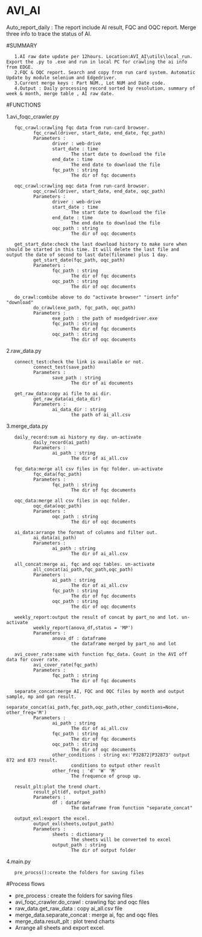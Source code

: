 # AVI_AI
Auto_report_daily : The report include AI result, FQC and OQC report. Merge three info to trace the status of AI.


#SUMMARY

       1.AI raw date update per 12hours. Location:AVI_AI\utils\local_run. Export the .py to .exe and run in local PC for crawling the ai info from EDGE.
       2.FQC & OQC report. Search and copy from run card system. Automatic Update by module selenium and Edgedriver.
       3.Current merge keys : Part NUM., Lot NUM and Date code. 
       4.Output : Daily processing record sorted by resolution, summary of week & month, merge table , AI raw date.
       
#FUNCTIONS

1.avi_foqc_crawler.py

       fqc_crawl:crawling fqc data from run-card browser.
              fqc_crawl(driver, start_date, end_date, fqc_path)
              Parameters : 
                     driver : web-drive
                     start_date : time
                            The start date to download the file
                     end_date : time
                            The end date to download the file
                     fqc_path : string
                            The dir of fqc documents

       oqc_crawl:crawling oqc data from run-card browser.
              oqc_crawl(driver, start_date, end_date, oqc_path)
              Parameters : 
                     driver : web-drive
                     start_date : time
                            The start date to download the file
                     end_date : time
                            The end date to download the file
                     oqc_path : string
                            The dir of oqc documents

       get_start_date:check the last download history to make sure when should be started in this time. It will delete the last file and output the date of second to last date(filename) plus 1 day.
              get_start_date(fqc_path, oqc_path)
              Parameters : 
                     fqc_path : string
                            The dir of fqc documents
                     oqc_path : string
                            The dir of oqc documents

       do_crawl:combibe above to do "activate browser" "insert info" "download"
              do_crawl(exe_path, fqc_path, oqc_path)
              Parameters : 
                     exe_path : the path of msedgedriver.exe
                     fqc_path : string
                            The dir of fqc documents
                     oqc_path : string
                            The dir of oqc documents

2.raw_data.py

       connect_test:check the link is available or not.
              connect_test(save_path)
              Parameters : 
                     save_path : string
                            The dir of ai documents

       get_raw_data:copy ai file to ai dir.
              get_raw_data(ai_data_dir)
              Parameters : 
                     ai_data_dir : string
                            the path of ai_all.csv

3.merge_data.py

       daily_record:sum ai history ny day. un-activate
              daily_record(ai_path)
              Parameters : 
                     ai_path : string
                            The dir of ai_all.csv

       fqc_data:merge all csv files in fqc folder. un-activate
              fqc_data(fqc_path)
              Parameters : 
                     fqc_path : string
                            The dir of fqc documents

       oqc_data:merge all csv files in oqc folder.
              oqc_data(oqc_path)
              Parameters : 
                     oqc_path : string
                            The dir of oqc documents

       ai_data:arrange the format of columns and filter out.
              ai_data(ai_path)
              Parameters : 
                     ai_path : string
                            The dir of ai_all.csv

       all_concat:merge ai, fqc and oqc tables. un-activate
              all_concat(ai_path,fqc_path,oqc_path)
              Parameters : 
                     ai_path : string
                            The dir of ai_all.csv
                     fqc_path : string
                            The dir of fqc documents 
                     oqc_path : string
                            The dir of oqc documents 

       weekly_report:output the result of concat by part_no and lot. un-activate
              weekly_report(anova_df,status = 'MP')
              Parameters : 
                     anova_df : dataframe
                            the dataframe merged by part_no and lot

       avi_cover_rate:same with function fqc_data. Count in the AVI off data for cover rate.
              avi_cover_rate(fqc_path)
              Parameters : 
                     fqc_path : string
                            The dir of fqc documents

       separate_concat:merge AI, FQC and OQC files by month and output sample, mp and gan result.
              separate_concat(ai_path,fqc_path,oqc_path,other_conditions=None, other_freq='M')
              Parameters : 
                     ai_path : string
                            The dir of ai_all.csv
                     fqc_path : string
                            The dir of fqc documents 
                     oqc_path : string
                            The dir of oqc documents
                     other_conditions : string ex:'P32872|P32873' output 872 and 873 result.
                            conditions to output other reuslt
                     other_freq : 'd' 'W' 'M'
                            The frequence of group up.

       result_plt:plot the trend chart.
              result_plt(df, output_path)
              Parameters : 
                     df : dataframe
                            The dataframe from function "separate_concat"

       output_exl:export the excel.
              output_exl(sheets,output_path)
              Parameters : 
                     sheets : dictionary
                            The sheets will be converted to excel
                     output_path : string
                            The dir of output folder
                                   
4.main.py

       pre_procss():create the folders for saving files
       
#Process flows
* pre_process : create the folders for saving files
* avi_foqc_crawler.do_crawl : crawling fqc and oqc files
* raw_data.get_raw_data : copy ai_all.csv file
* merge_data.separate_concat : merge ai, fqc and oqc files
* merge_data.result_plt : plot trend charts
* Arrange all sheets and export excel.
